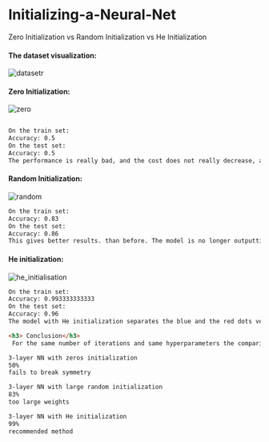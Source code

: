 # Initializing-a-Neural-Net
Zero Initialization vs Random Initialization vs He Initialization

<h4>The dataset visualization:</h4>

![datasetr](https://user-images.githubusercontent.com/19201530/38847064-56acdd3a-421d-11e8-84a0-72d315db3614.PNG)


<h4>Zero Initialization:</h4>

![zero](https://user-images.githubusercontent.com/19201530/38847045-349065fa-421d-11e8-8d05-90380736ee9a.PNG)
```html

On the train set:
Accuracy: 0.5
On the test set:
Accuracy: 0.5
The performance is really bad, and the cost does not really decrease, and the algorithm performs no better than random guessing.

```

<h4>Random Initialization:</h4>

![random](https://user-images.githubusercontent.com/19201530/38847046-34c79e30-421d-11e8-91d1-25b858dc16ab.PNG)
```html
On the train set:
Accuracy: 0.83
On the test set:
Accuracy: 0.86
This gives better results. than before. The model is no longer outputting all 0s. 
```

<h4>He initialization:</h4>

![he_initialisation](https://user-images.githubusercontent.com/19201530/38847047-3500bb8e-421d-11e8-8a21-f58cea89da04.PNG)
```html
On the train set:
Accuracy: 0.993333333333
On the test set:
Accuracy: 0.96
The model with He initialization separates the blue and the red dots very well in a small number of iterations.

<h3> Conclusion</h3>
 For the same number of iterations and same hyperparameters the comparison is:

3-layer NN with zeros initialization 
50% 
fails to break symmetry 

3-layer NN with large random initialization 
83% 
too large weights 

3-layer NN with He initialization 
99% 
recommended method 



